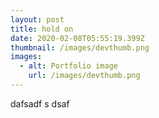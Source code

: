 ```yaml
---
layout: post
title: hold on
date: 2020-02-08T05:55:19.399Z
thumbnail: /images/devthumb.png
images:
  - alt: Portfolio image
    url: /images/devthumb.png
---
```

dafsadf s dsaf
